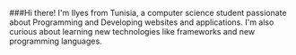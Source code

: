 
###Hi there!
I'm Ilyes from Tunisia, a computer science student passionate about Programming and Developing websites and applications.
I'm also curious about learning new technologies like frameworks and new programming languages.
